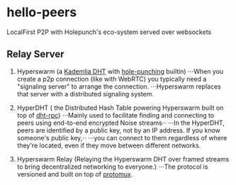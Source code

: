 # hello-peers
LocalFirst P2P with Holepunch's eco-system served over websockets
## Relay Server
1. Hyperswarm (a [Kademlia DHT](https://www.youtube.com/watch?v=1QdKhNpsj8M) with [hole-punching](https://www.geeksforgeeks.org/nat-hole-punching-in-computer-network/) builtin)
⋅⋅⋅When you create a p2p connection (like with WebRTC) you typically need a "signaling server" to arrange the connection.
⋅⋅⋅Hyperswarm replaces that server with a distributed signaling system.

2. HyperDHT ( the Distributed Hash Table powering Hyperswarm built on top of [dht-rpc](https://github.com/mafintosh/dht-rpc))
⋅⋅⋅Mainly used to facilitate finding and connecting to peers using end-to-end encrypted Noise streams⋅⋅
⋅⋅⋅In the HyperDHT, peers are identified by a public key, not by an IP address. If you know someone's public key,⋅⋅
⋅⋅⋅you can connect to them regardless of where they're located, even if they move between different networks.

3. Hyperswarm Relay (Relaying the Hyperswarm DHT over framed streams to bring decentralized networking to everyone.)
⋅⋅⋅The protocol is versioned and built on top of [protomux](https://github.com/mafintosh/protomux).
